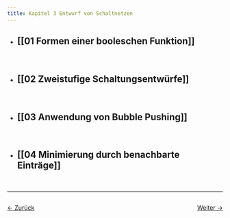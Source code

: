 ```yaml
---
title: Kapitel 3 Entwurf von Schaltnetzen
---
```



- ## [[01 Formen einer booleschen Funktion]]
    <br>
- ## [[02 Zweistufige Schaltungsentwürfe]]
    <br>
- ## [[03 Anwendung von Bubble Pushing]]
    <br>
- ## [[04 Minimierung durch benachbarte Einträge]]
    <br>
<hr>

<div style="display: flex; justify-content: space-between;">

  <a href="Semester 1/Technische Informatik 1">← Zurück</a>

  <a href="01 Formen einer booleschen Funktion">Weiter →</a>

</div>